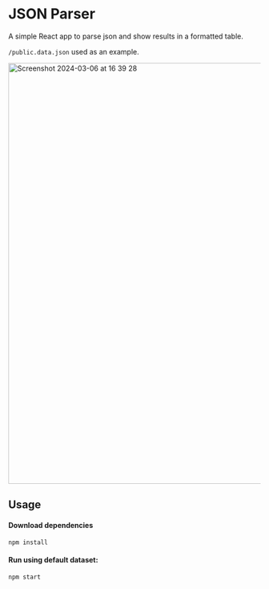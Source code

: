 # JSON Parser

A simple React app to parse json and show results in a formatted table.

`/public.data.json` used as an example.

<img width="839" alt="Screenshot 2024-03-06 at 16 39 28" src="https://github.com/joaocjesus/parsejson/assets/320046/469b3afb-aad7-438c-ae0a-bd30c0d73181">

## Usage

#### Download dependencies
```
npm install
```

#### Run using default dataset:
```
npm start
```

